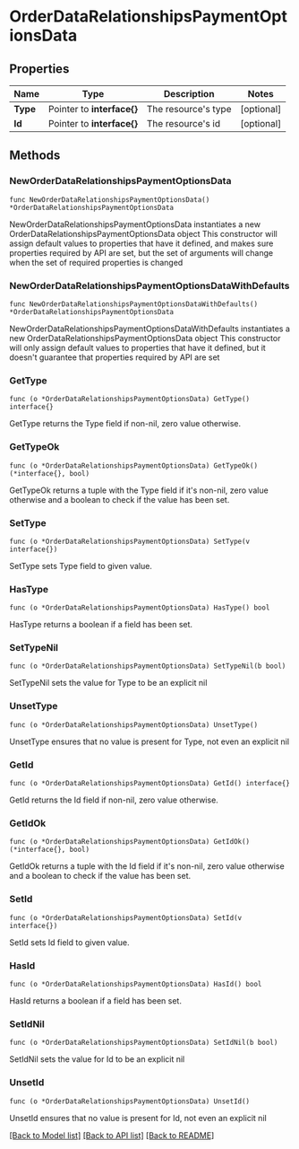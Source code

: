 # OrderDataRelationshipsPaymentOptionsData

## Properties

Name | Type | Description | Notes
------------ | ------------- | ------------- | -------------
**Type** | Pointer to **interface{}** | The resource&#39;s type | [optional] 
**Id** | Pointer to **interface{}** | The resource&#39;s id | [optional] 

## Methods

### NewOrderDataRelationshipsPaymentOptionsData

`func NewOrderDataRelationshipsPaymentOptionsData() *OrderDataRelationshipsPaymentOptionsData`

NewOrderDataRelationshipsPaymentOptionsData instantiates a new OrderDataRelationshipsPaymentOptionsData object
This constructor will assign default values to properties that have it defined,
and makes sure properties required by API are set, but the set of arguments
will change when the set of required properties is changed

### NewOrderDataRelationshipsPaymentOptionsDataWithDefaults

`func NewOrderDataRelationshipsPaymentOptionsDataWithDefaults() *OrderDataRelationshipsPaymentOptionsData`

NewOrderDataRelationshipsPaymentOptionsDataWithDefaults instantiates a new OrderDataRelationshipsPaymentOptionsData object
This constructor will only assign default values to properties that have it defined,
but it doesn't guarantee that properties required by API are set

### GetType

`func (o *OrderDataRelationshipsPaymentOptionsData) GetType() interface{}`

GetType returns the Type field if non-nil, zero value otherwise.

### GetTypeOk

`func (o *OrderDataRelationshipsPaymentOptionsData) GetTypeOk() (*interface{}, bool)`

GetTypeOk returns a tuple with the Type field if it's non-nil, zero value otherwise
and a boolean to check if the value has been set.

### SetType

`func (o *OrderDataRelationshipsPaymentOptionsData) SetType(v interface{})`

SetType sets Type field to given value.

### HasType

`func (o *OrderDataRelationshipsPaymentOptionsData) HasType() bool`

HasType returns a boolean if a field has been set.

### SetTypeNil

`func (o *OrderDataRelationshipsPaymentOptionsData) SetTypeNil(b bool)`

 SetTypeNil sets the value for Type to be an explicit nil

### UnsetType
`func (o *OrderDataRelationshipsPaymentOptionsData) UnsetType()`

UnsetType ensures that no value is present for Type, not even an explicit nil
### GetId

`func (o *OrderDataRelationshipsPaymentOptionsData) GetId() interface{}`

GetId returns the Id field if non-nil, zero value otherwise.

### GetIdOk

`func (o *OrderDataRelationshipsPaymentOptionsData) GetIdOk() (*interface{}, bool)`

GetIdOk returns a tuple with the Id field if it's non-nil, zero value otherwise
and a boolean to check if the value has been set.

### SetId

`func (o *OrderDataRelationshipsPaymentOptionsData) SetId(v interface{})`

SetId sets Id field to given value.

### HasId

`func (o *OrderDataRelationshipsPaymentOptionsData) HasId() bool`

HasId returns a boolean if a field has been set.

### SetIdNil

`func (o *OrderDataRelationshipsPaymentOptionsData) SetIdNil(b bool)`

 SetIdNil sets the value for Id to be an explicit nil

### UnsetId
`func (o *OrderDataRelationshipsPaymentOptionsData) UnsetId()`

UnsetId ensures that no value is present for Id, not even an explicit nil

[[Back to Model list]](../README.md#documentation-for-models) [[Back to API list]](../README.md#documentation-for-api-endpoints) [[Back to README]](../README.md)


